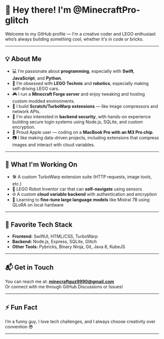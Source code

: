 # 👋 Hey there! I'm @MinecraftPro-glitch

Welcome to my GitHub profile — I'm a creative coder and LEGO enthusiast who’s always building something cool, whether it's in code or bricks.

---

## 💡 About Me

- 💻 I’m passionate about **programming**, especially with **Swift**, **JavaScript**, and **Python**.
- 🧱 I’m obsessed with **LEGO Technic** and **robotics**, especially making self-driving LEGO cars.
- 🎮 I run a **Minecraft Forge server** and enjoy tweaking and hosting custom modded environments.
- 🧩 I build **Scratch/TurboWarp extensions** — like image compressors and network APIs.
- 🔐 I'm also interested in **backend security**, with hands-on experience building secure login systems using Node.js, SQLite, and custom encryption.
- 🍎 Proud Apple user — coding on a **MacBook Pro with an M3 Pro chip**.
- 📷 I like making data-driven projects, including extensions that compress images and interact with cloud variables.

---

## 🔧 What I'm Working On

- 🛠️ A custom TurboWarp extension suite (HTTP requests, image tools, etc.)
- 🚗 LEGO Robot Inventor car that can **self-navigate** using sensors
- 🌐 A custom **cloud variable backend** with authentication and encryption
- 🧠 Learning to **fine-tune large language models** like Mistral 7B using QLoRA on local hardware

---

## 🧩 Favorite Tech Stack

- **Frontend:** SwiftUI, HTML/CSS, TurboWarp
- **Backend:** Node.js, Express, SQLite, Glitch
- **Other Tools:** Pybricks, Binary Ninja, Git, Java 8, KubeJS

---

## 📬 Get in Touch

You can reach me at: **minecraftguz9990@gmail.com**  
Or connect with me through GitHub Discussions or Issues!

---

## ⚡ Fun Fact

I’m a funny guy, I love tech challenges, and I always choose creativity over convention 😎

---

<!---
MinecraftPro-glitch/MinecraftPro-glitch is a ✨ special ✨ repository because its `README.md` (this file) appears on your GitHub profile.
You can click the Preview link to take a look at your changes.
--->
